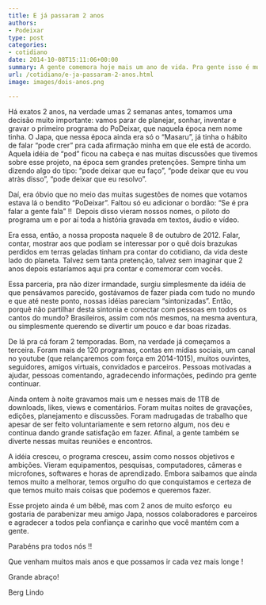 ```yaml
---
title: E já passaram 2 anos
authors:
- Podeixar
type: post
categories:
- cotidiano
date: 2014-10-08T15:11:06+00:00
summary: A gente comemora hoje mais um ano de vida. Pra gente isso é muito mais do que uma data, é um motivo e tanto para celebrar. E a gente quer compartilhar isso com você, que acompanha e prestigia o nosso trabalho.
url: /cotidiano/e-ja-passaram-2-anos.html
image: images/dois-anos.png

---
```

<p style="color: #222222;">
  Há exatos 2 anos, na verdade umas 2 semanas antes, tomamos uma decisão muito importante: vamos parar de planejar, sonhar, inventar e gravar o primeiro programa do PoDeixar, que naquela época nem nome tinha. O Japa, que nessa época ainda era só o &#8220;Masaru&#8221;, já tinha o hábito de falar &#8220;pode crer&#8221; pra cada afirmação minha em que ele está de acordo. Aquela idéia de &#8220;pod&#8221; ficou na cabeça e nas muitas discussões que tivemos sobre esse projeto, na época sem grandes pretenções. Sempre tinha um dizendo algo do tipo: &#8220;pode deixar que eu faço&#8221;, &#8220;pode deixar que eu vou atràs disso&#8221;, &#8220;pode deixar que eu resolvo&#8221;.
</p>

<p style="color: #222222;">
  Daí, era óbvio que no meio das muitas sugestões de nomes que votamos estava lá o bendito &#8220;PoDeixar&#8221;. Faltou só eu adicionar o bordão: &#8220;Se é pra falar a gente fala&#8221; !!  Depois disso vieram nossos nomes, o piloto do programa um e por aí toda a história gravada em textos, áudio e vídeo.
</p>

<p style="color: #222222;">
  Era essa, então, a nossa proposta naquele 8 de outubro de 2012. Falar, contar, mostrar aos que podiam se interessar por o quê dois brazukas perdidos em terras geladas tinham pra contar do cotidiano, da vida deste lado do planeta. Talvez sem tanta pretenção, talvez sem imaginar que 2 anos depois estaríamos aqui pra contar e comemorar com vocês.
</p>

<p style="color: #222222;">
  Essa parceria, pra não dizer irmandade, surgiu simplesmente da idéia de que pensávamos parecido, gostávamos de fazer piada com tudo no mundo e que até neste ponto, nossas idéias pareciam &#8220;sintonizadas&#8221;. Então, porquê não partilhar desta sintonia e conectar com pessoas em todos os cantos do mundo? Brasileiros, assim com nós mesmos, na mesma aventura, ou simplesmente querendo se divertir um pouco e dar boas rizadas.
</p>

<p style="color: #222222;">
  De lá pra cá foram 2 temporadas. Bom, na verdade já começamos a terceira. Foram mais de 120 programas, contas em mídias sociais, um canal no youtube (que relançaremos com força em 2014-1015), muitos ouvintes, seguidores, amigos virtuais, convidados e parceiros. Pessoas motivadas a ajudar, pessoas comentando, agradecendo informações, pedindo pra gente continuar.
</p>

<p style="color: #222222;">
  Ainda ontem à noite gravamos mais um e nesses mais de 1TB de downloads, likes, views e comentários. Foram muitas noites de gravações, edições, planejamento e discussões. Foram madrugadas de trabalho que apesar de ser feito voluntariamente e sem retorno algum, nos deu e continua dando grande satisfação em fazer. Afinal, a gente também se diverte nessas muitas reuniões e encontros.
</p>

<p style="color: #222222;">
  A idéia cresceu, o programa cresceu, assim como nossos objetivos e ambições. Vieram equipamentos, pesquisas, computadores, câmeras e microfones, softwares e horas de aprendizado. Embora saibamos que ainda temos muito a melhorar, temos orgulho do que conquistamos e certeza de que temos muito mais coisas que podemos e queremos fazer.
</p>

<p style="color: #222222;">
  Esse projeto ainda é um bêbê, mas com 2 anos de muito esforço  eu gostaria de parabenizar meu amigo Japa, nossos colaboradores e parceiros e agradecer a todos pela confiança e carinho que você mantém com a gente.
</p>

<p style="color: #222222;">
  Parabéns pra todos nós !!
</p>

<p style="color: #222222;">
  Que venham muitos mais anos e que possamos ir cada vez mais longe !
</p>

<p style="color: #222222;">
  Grande abraço!
</p>

<p style="color: #222222;">
  Berg Lindo
</p>
